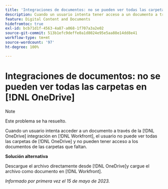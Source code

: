 ```yaml
---
title: 'Integraciones de documentos: no se pueden ver todas las carpetas en OneDrive'
description: Cuando un usuario intenta tener acceso a un documento a través de la integración de OneDrive en Workfront, no puede ver todas las carpetas de OneDrive ni tener acceso a los documentos de las carpetas que faltan.
feature: Digital Content and Documents
hidefromtoc: true
exl-id: bcb71d1f-4563-4a87-a068-1f707a3a2e02
source-git-commit: 513b1efc9deffe0a1d8024e95e5aa88e14dd8e41
workflow-type: tm+mt
source-wordcount: '97'
ht-degree: 100%

---
```


# Integraciones de documentos: no se pueden ver todas las carpetas en [!DNL OneDrive]

>[!NOTE]
>
>Este problema se ha resuelto.

<!--

>[!NOTE]
>
>The Product team is currently evaluating this issue resolution, which might require product enhancements. Product enhancements are communicated in the Product Announcements and not with the Maintenance Updates.

-->

Cuando un usuario intenta acceder a un documento a través de la [!DNL OneDrive] integración en [!DNL Workfront], el usuario no puede ver todas las carpetas de [!DNL OneDrive] y no pueden tener acceso a los documentos de las carpetas que faltan.

**Solución alternativa**

Descargue el archivo directamente desde [!DNL OneDrive]y cargue el archivo como documento en [!DNL Workfront].

_Informado por primera vez el 15 de mayo de 2023._
